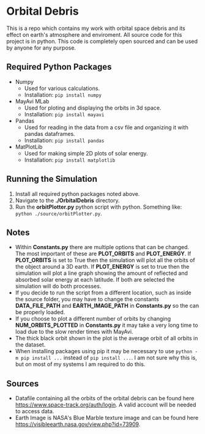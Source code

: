 # Orbital Debris
This is a repo which contains my work with orbital space debris and its effect on earth's atmosphere and enviroment. All source code for this project is in python. This code is completely open sourced and can be used by anyone for any purpose.

## Required Python Packages

- Numpy
  - Used for various calculations.
  - Installation: ```pip install numpy```
- MayAvi MLab
  - Used for ploting and displaying the orbits in 3d space.
  - Installation: ```pip install mayavi```
- Pandas
  - Used for reading in the data from a csv file and organizing it with pandas dataframes.
  -  Installation: ```pip install pandas```
- MatPlotLib
    - Used for making simple 2D plots of solar energy.
    -  Installation: ```pip install matplotlib```

## Running the Simulation

1. Install all required python packages noted above.
2. Navigate to the __./OrbitalDebris__ directory.
3. Run the __orbitPlotter.py__ python script with python. Something like: ```python ./source/orbitPlotter.py```.

## Notes
- Within __Constants.py__ there are multiple options that can be changed. The most important of these are __PLOT_ORBITS__ and __PLOT_ENERGY__. If __PLOT_ORBITS__ is set to True then the simulation will plot all the orbits of the object around a 3D earth. If __PLOT_ENERGY__ is set to true then the simulation will plot a line graph showing the amount of reflected and absorbed solar energy at each latitude. If both are selected the simulation will do both processes.
- If you decide to run the script from a different location, such as inside the source folder, you may have to change the constants __DATA_FILE_PATH__ and __EARTH_IMAGE_PATH__ in __Constants.py__ so the can be properly loaded.
- If you choose to plot a different number of orbits by changing __NUM_ORBITS_PLOTTED__ in __Constants.py__ it may take a very long time to load due to the slow render times with MayAvi.
- The thick black orbit shown in the plot is the average orbit of all orbits in the dataset.
- When installing packages using pip it may be necessary to use ```python -m pip install ...``` instead of ```pip install ...```. I am not sure why this is, but on most of my systems I am required to do this.

## Sources
- Datafile containing all the orbits of the orbital debris can be found here <https://www.space-track.org/auth/login>. A valid account will be needed to access data.
- Earth Image is NASA's Blue Marble texture image and can be found here <https://visibleearth.nasa.gov/view.php?id=73909>.